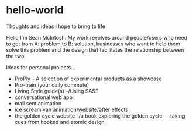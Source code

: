# hello-world
Thoughts and ideas i hope to bring to life

Hello I'm Sean McIntosh. My work revolves around people/users who need to get from A: problem to B: solution, businesses who want to help them solve this problem and the design that facilitates the relationship between the two.

Ideas for personal projects...

- ProPly – A selection of experimental products as a showcase
- Pro-train (your daily commute)
- Living Style guide(s)
  -/Using SASS
- conversational web app
- mail sent animation 
- ice scream van animation/website/after effects
- the golden cycle website 
  -/a book exploring the golden cycle — taking cues from hooked and atomic design 
